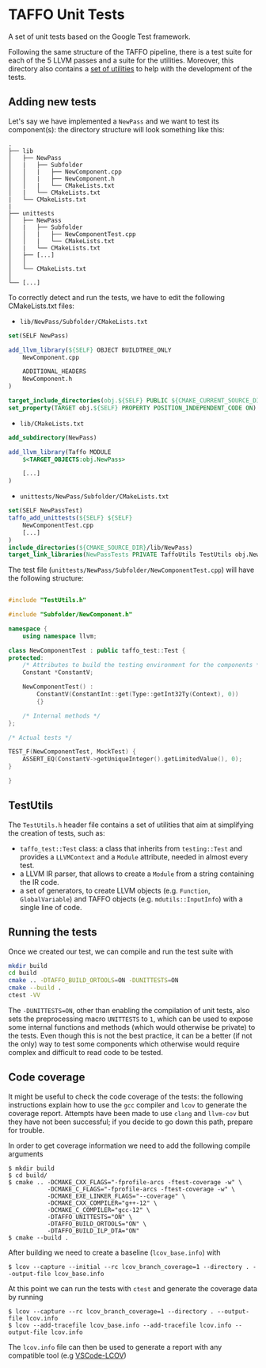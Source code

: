 # TAFFO Unit Tests

A set of unit tests based on the Google Test framework.

Following the same structure of the TAFFO pipeline, there is a test suite for each of the 5 LLVM passes and a suite for
the utilities. Moreover, this directory also contains a [set of utilities](#testutils) to help with the development of the tests.

## Adding new tests

Let's say we have implemented a `NewPass` and we want to test its component(s): the directory structure will look
something like this:

```
.
├── lib
│   ├── NewPass
│   |   ├── Subfolder
│   │   |   ├── NewComponent.cpp
│   │   |   ├── NewComponent.h
│   │   |   └── CMakeLists.txt
│   |   └── CMakeLists.txt
|   └── CMakeLists.txt
|
├── unittests
│   ├── NewPass
│   |   ├── Subfolder
│   │   |   ├── NewComponentTest.cpp
│   │   |   └── CMakeLists.txt
│   |   └── CMakeLists.txt
│   ├── [...]
│   │
│   └── CMakeLists.txt
│
└── [...]
```

To correctly detect and run the tests, we have to edit the following CMakeLists.txt files:

- `lib/NewPass/Subfolder/CMakeLists.txt`

```cmake
set(SELF NewPass)

add_llvm_library(${SELF} OBJECT BUILDTREE_ONLY
    NewComponent.cpp

    ADDITIONAL_HEADERS
    NewComponent.h
)

target_include_directories(obj.${SELF} PUBLIC ${CMAKE_CURRENT_SOURCE_DIR})
set_property(TARGET obj.${SELF} PROPERTY POSITION_INDEPENDENT_CODE ON)
```

- `lib/CMakeLists.txt`

```cmake
add_subdirectory(NewPass)

add_llvm_library(Taffo MODULE
    $<TARGET_OBJECTS:obj.NewPass>

    [...]
)
```

- `unittests/NewPass/Subfolder/CMakeLists.txt`

```cmake
set(SELF NewPassTest)
taffo_add_unittests(${SELF} ${SELF}
    NewComponentTest.cpp
    [...]
)
include_directories(${CMAKE_SOURCE_DIR}/lib/NewPass)
target_link_libraries(NewPassTests PRIVATE TaffoUtils TestUtils obj.NewPass [...])
```

The test file (`unittests/NewPass/Subfolder/NewComponentTest.cpp`) will have the following structure:

```cpp
 
#include "TestUtils.h"

#include "Subfolder/NewComponent.h"

namespace {
    using namespace llvm;

class NewComponentTest : public taffo_test::Test {
protected:
    /* Attributes to build the testing environment for the components */
    Constant *ConstantV;

    NewComponentTest() :
        ConstantV(ConstantInt::get(Type::getInt32Ty(Context), 0))
        {}

    /* Internal methods */
};

/* Actual tests */

TEST_F(NewComponentTest, MockTest) {
    ASSERT_EQ(ConstantV->getUniqueInteger().getLimitedValue(), 0);
}

}
```
## TestUtils
The ```TestUtils.h``` header file contains a set of utilities that aim at simplifying the creation of tests, such as:
- ```taffo_test::Test``` class: a class that inherits from ```testing::Test``` and provides a ```LLVMContext``` and a ```Module``` attribute, needed in almost every test.
- a LLVM IR parser, that allows to create a ```Module``` from a string containing the IR code.
- a set of generators, to create LLVM objects (e.g. ```Function```, ```GlobalVariable```) and TAFFO objects (e.g. ```mdutils::InputInfo```) with a single line of code.


## Running the tests

Once we created our test, we can compile and run the test suite with

```sh
mkdir build
cd build
cmake .. -DTAFFO_BUILD_ORTOOLS=ON -DUNITTESTS=ON
cmake --build .
ctest -VV
```
The ```-DUNITTESTS=ON```, other than enabling the compilation of unit tests, also sets the preprocessing macro ```UNITTESTS``` to ```1```, which can be used to expose some internal functions and methods (which would otherwise be private) to the tests. Even though this is not the best practice, it can be a better (if not the only) way to test some components which otherwise would require complex and difficult to read code to be tested.

## Code coverage
It might be useful to check the code coverage of the tests: the following instructions explain how to use the ```gcc``` compiler and ```lcov``` to generate the coverage report. Attempts have been made to use ```clang``` and ```llvm-cov``` but they have not been successful; if you decide to go down this path, prepare for trouble.

In order to get coverage information we need to add the following compile arguments
```shell
$ mkdir build
$ cd build/
$ cmake .. -DCMAKE_CXX_FLAGS="-fprofile-arcs -ftest-coverage -w" \
           -DCMAKE_C_FLAGS="-fprofile-arcs -ftest-coverage -w" \
           -DCMAKE_EXE_LINKER_FLAGS="--coverage" \
           -DCMAKE_CXX_COMPILER="g++-12" \
           -DCMAKE_C_COMPILER="gcc-12" \
           -DTAFFO_UNITTESTS="ON" \
           -DTAFFO_BUILD_ORTOOLS="ON" \
           -DTAFFO_BUILD_ILP_DTA="ON" 
$ cmake --build .
```
After building we need to create a baseline (```lcov_base.info```) with
```shell
$ lcov --capture --initial --rc lcov_branch_coverage=1 --directory . --output-file lcov_base.info
```
At this point we can run the tests with ```ctest``` and generate the coverage data by running
```shell
$ lcov --capture --rc lcov_branch_coverage=1 --directory . --output-file lcov.info
$ lcov --add-tracefile lcov_base.info --add-tracefile lcov.info --output-file lcov.info
```
The ```lcov.info``` file can then be used to generate a report with any compatible tool (e.g [VSCode-LCOV](https://marketplace.visualstudio.com/items?itemName=alexdima.vscode-lcov))

